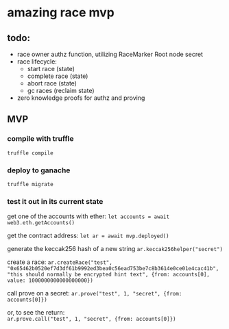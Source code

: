 # amazing race mvp

## todo:
* race owner authz function, utilizing RaceMarker Root node secret
* race lifecycle:
  * start race (state)
  * complete race (state)
  * abort race (state)
  * gc races (reclaim state)
* zero knowledge proofs for authz and proving


## MVP
### compile with truffle
`truffle compile`

### deploy to ganache
`truffle migrate`

### test it out in its current state
get one of the accounts with ether:
    `let accounts = await web3.eth.getAccounts()`

get the contract address:
    `let ar = await mvp.deployed()`

generate the keccak256 hash of a new string 
    `ar.keccak256helper("secret")`

create a race:
    `ar.createRace("test", "0x65462b0520ef7d3df61b9992ed3bea0c56ead753be7c8b3614e0ce01e4cac41b", "this should normally be encrypted hint text", {from: accounts[0], value: 1000000000000000000})`

call prove on a secret:
    `ar.prove("test", 1, "secret", {from: accounts[0]})`

  or, to see the return:    
    `ar.prove.call("test", 1, "secret", {from: accounts[0]})`




